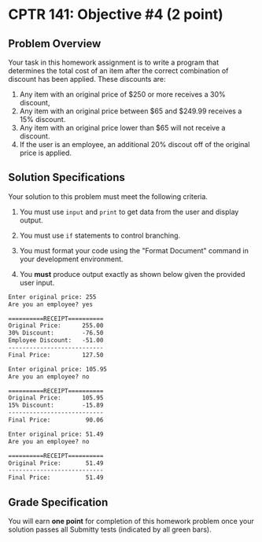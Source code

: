 # CPTR 141: Objective #4 (2 point)

## Problem Overview

Your task in this homework assignment is to write a program that determines the total cost of an item after the correct combination of discount has been applied.  These discounts are:

1. Any item with an original price of $250 or more receives a 30% discount, 
2. Any item with an original price between $65 and $249.99 receives a 15% discount. 
3. Any item with an original price lower than $65 will not receive a discount.
4. If the user is an employee, an additional 20% discout off of the original price is applied.

## Solution Specifications

Your solution to this problem must meet the following criteria.

1. You must use `input` and `print` to get data from the user and display output.

2. You must use `if` statements to control branching.

3. You must format your code using the "Format Document" command in your development environment.

4. You **must** produce output exactly as shown below given the provided user input.

```html
Enter original price: 255
Are you an employee? yes

==========RECEIPT==========
Original Price:      255.00
30% Discount:        -76.50
Employee Discount:   -51.00
---------------------------
Final Price:         127.50
```

```html
Enter original price: 105.95
Are you an employee? no

==========RECEIPT==========
Original Price:      105.95
15% Discount:        -15.89
---------------------------
Final Price:          90.06
```

```html
Enter original price: 51.49
Are you an employee? no

==========RECEIPT==========
Original Price:       51.49
---------------------------
Final Price:          51.49
```

## Grade Specification

You will earn **one point** for completion of this homework problem once your solution passes all Submitty tests (indicated by all green bars).

